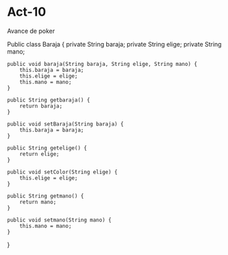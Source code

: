 # Act-10
Avance de poker

Public class Baraja {
    private String baraja;
    private String elige;
    private String mano;

    public void baraja(String baraja, String elige, String mano) {
        this.baraja = baraja;
        this.elige = elige;
        this.mano = mano;
    }

    public String getbaraja() {
        return baraja;
    }

    public void setBaraja(String baraja) {
        this.baraja = baraja;
    }

    public String getelige() {
        return elige;
    }

    public void setColor(String elige) {
        this.elige = elige;
    }

    public String getmano() {
        return mano;
    }

    public void setmano(String mano) {
        this.mano = mano;
    }
}
